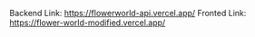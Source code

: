 Backend Link: https://flowerworld-api.vercel.app/
Fronted Link: https://flower-world-modified.vercel.app/
